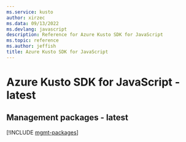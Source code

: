 ```yaml
---
ms.service: kusto
author: xirzec
ms.data: 09/13/2022
ms.devlang: javascript
description: Reference for Azure Kusto SDK for JavaScript
ms.topic: reference
ms.author: jeffish
title: Azure Kusto SDK for JavaScript
---
```

# Azure Kusto SDK for JavaScript - latest

## Management packages - latest
[!INCLUDE [mgmt-packages](kusto-mgmt-index.md)]